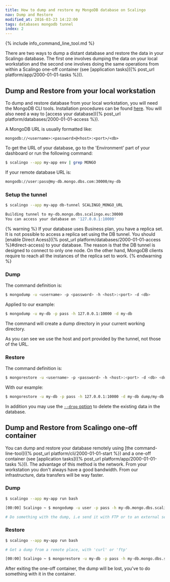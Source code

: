 ```yaml
---
title: How to dump and restore my MongoDB database on Scalingo
nav: Dump and Restore
modified_at: 2016-03-23 14:22:00
tags: databases mongodb tunnel
index: 2
---
```


{% include info_command_line_tool.md %}

There are two ways to dump a distant database and restore the data in your Scalingo database. The first one involves dumping the data on your local workstation and the second one involves doing the same operations from within a Scalingo one-off container (see [application tasks]({% post_url platform/app/2000-01-01-tasks %})).

## Dump and Restore from your local workstation

To dump and restore database from your local workstation, you will need the MongoDB CLI tools. Installation procedures can be found [here](https://docs.mongodb.com/v3.0/tutorial/). You will also need a way to [access your database]({% post_url platform/databases/2000-01-01-access %}).

A MongoDB URL is usually formatted like:

`mongodb://<username>:<password>@<host>:<port>/<db>`

To get the URL of your database, go to the 'Environment' part of your dashboard or
run the following command:

```bash
$ scalingo --app my-app env | grep MONGO
```

If your remote database URL is:

```bash
mongodb://user:pass@my-db.mongo.dbs.com:30000/my-db
```

### Setup the tunnel

```bash
$ scalingo --app my-app db-tunnel SCALINGO_MONGO_URL

Building tunnel to my-db.mongo.dbs.scalingo.eu:30000
You can access your database on '127.0.0.1:10000'
```

{% warning %}
If your database uses Business plan, you have a replica set. It is not possible to access a replica
set using the DB tunnel. You should [enable Direct Acess]({% post_url
platform/databases/2000-01-01-access %}#direct-access) to your database.  The reason is that the DB
tunnel is designed to connect to only one node. On the other hand, MongoDB clients require to reach
all the instances of the replica set to work.
{% endwarning %}

### Dump

The command definition is:

```bash
$ mongodump -u <username> -p <password> -h <host>:<port> -d <db>
```

Applied to our example:

```bash
$ mongodump -u my-db -p pass -h 127.0.0.1:10000 -d my-db
```

The command will create a dump directory in your current working directory.

As you can see we use the host and port provided by the tunnel, not those of the URL.

### Restore

The command definition is:

```bash
$ mongorestore -u <username> -p <password> -h <host>:<port> -d <db> <dump directory>
```

With our example:

```bash
$ mongorestore -u my-db -p pass -h 127.0.0.1:10000 -d my-db dump/my-db
```

In addition you may use the [`--drop`
option](https://docs.mongodb.com/v3.4/reference/program/mongorestore/#cmdoption-mongorestore-drop)
to delete the existing data in the database.

## Dump and Restore from Scalingo one-off container

You can dump and restore your database remotely using
[the command-line-tool]({% post_url platform/cli/2000-01-01-start %})
and a one-off container (see [application tasks]({% post_url platform/app/2000-01-01-tasks %})).
The advantage of this method is the network.
From your workstation you don't always have a good bandwidth. From our infrastructure,
data transfers will be way faster.

### Dump

```bash
$ scalingo --app my-app run bash

[00:00] Scalingo ~ $ mongodump -u user -p pass -h my-db.mongo.dbs.scalingo.com:30000 -d my-db

# Do something with the dump, i.e send it with FTP or to an external server
```

### Restore

```bash
$ scalingo --app my-app run bash

# Get a dump from a remote place, with 'curl' or 'ftp'

[00:00] Scalingo ~ $ mongorestore -u my-db -p pass -h my-db.mongo.dbs.scalingo.com:30000 -d my-db dump/my-db
```

After exiting the one-off container, the dump will be lost, you've to do something with it in the container.
